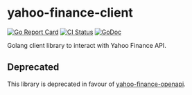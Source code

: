 # yahoo-finance-client

[![Go Report Card](https://goreportcard.com/badge/github.com/pasdam/go-yahoo-finance-client)](https://goreportcard.com/report/github.com/pasdam/go-yahoo-finance-client)
[![CI Status](https://github.com/pasdam/go-yahoo-finance-client/workflows/Continuous%20integration/badge.svg)](https://github.com/pasdam/go-yahoo-finance-client/actions)
[![GoDoc](https://godoc.org/github.com/pasdam/go-yahoo-finance-client?status.svg)](https://godoc.org/github.com/pasdam/go-yahoo-finance-client)

Golang client library to interact with Yahoo Finance API.

## Deprecated

This library is deprecated in favour of [yahoo-finance-openapi](https://github.com/pasdam/yahoo-finance-openapi).
